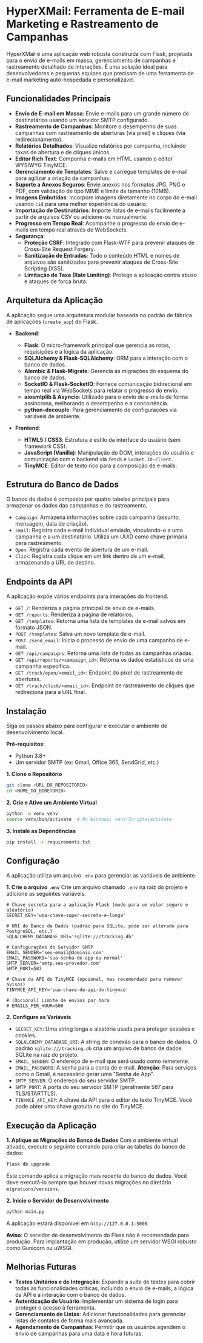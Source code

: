 # HyperXMail: Ferramenta de E-mail Marketing e Rastreamento de Campanhas

HyperXMail é uma aplicação web robusta construída com Flask, projetada para o envio de e-mails em massa, gerenciamento de campanhas e rastreamento detalhado de interações. É uma solução ideal para desenvolvedores e pequenas equipes que precisam de uma ferramenta de e-mail marketing auto-hospedada e personalizável.

## Funcionalidades Principais

- **Envio de E-mail em Massa**: Envie e-mails para um grande número de destinatários usando um servidor SMTP configurado.
- **Rastreamento de Campanhas**: Monitore o desempenho de suas campanhas com rastreamento de aberturas (via pixel) e cliques (via redirecionamento).
- **Relatórios Detalhados**: Visualize relatórios por campanha, incluindo taxas de abertura e de cliques únicos.
- **Editor Rich Text**: Componha e-mails em HTML usando o editor WYSIWYG TinyMCE.
- **Gerenciamento de Templates**: Salve e carregue templates de e-mail para agilizar a criação de campanhas.
- **Suporte a Anexos Seguros**: Envie anexos nos formatos JPG, PNG e PDF, com validação de tipo MIME e limite de tamanho (10MB).
- **Imagens Embutidas**: Incorpore imagens diretamente no corpo do e-mail usando `cid` para uma melhor experiência do usuário.
- **Importação de Destinatários**: Importe listas de e-mails facilmente a partir de arquivos CSV ou adicione-os manualmente.
- **Progresso em Tempo Real**: Acompanhe o progresso do envio de e-mails em tempo real através de WebSockets.
- **Segurança**:
  - **Proteção CSRF**: Integrado com Flask-WTF para prevenir ataques de Cross-Site Request Forgery.
  - **Sanitização de Entradas**: Todo o conteúdo HTML e nomes de arquivos são sanitizados para prevenir ataques de Cross-Site Scripting (XSS).
  - **Limitação de Taxa (Rate Limiting)**: Protege a aplicação contra abuso e ataques de força bruta.

## Arquitetura da Aplicação

A aplicação segue uma arquitetura modular baseada no padrão de fábrica de aplicações (`create_app`) do Flask.

- **Backend**:
  - **Flask**: O micro-framework principal que gerencia as rotas, requisições e a lógica da aplicação.
  - **SQLAlchemy & Flask-SQLAlchemy**: ORM para a interação com o banco de dados.
  - **Alembic & Flask-Migrate**: Gerencia as migrações do esquema do banco de dados.
  - **SocketIO & Flask-SocketIO**: Fornece comunicação bidirecional em tempo real via WebSockets para relatar o progresso do envio.
  - **aiosmtplib & Asyncio**: Utilizado para o envio de e-mails de forma assíncrona, melhorando o desempenho e a concorrência.
  - **python-decouple**: Para gerenciamento de configurações via variáveis de ambiente.

- **Frontend**:
  - **HTML5 / CSS3**: Estrutura e estilo da interface do usuário (sem framework CSS).
  - **JavaScript (Vanilla)**: Manipulação do DOM, interações do usuário e comunicação com o backend via `fetch` e `Socket.IO-client`.
  - **TinyMCE**: Editor de texto rico para a composição de e-mails.

## Estrutura do Banco de Dados

O banco de dados é composto por quatro tabelas principais para armazenar os dados das campanhas e do rastreamento.

- `Campaign`: Armazena informações sobre cada campanha (assunto, mensagem, data de criação).
- `Email`: Registra cada e-mail individual enviado, vinculando-o a uma campanha e a um destinatário. Utiliza um UUID como chave primária para rastreamento.
- `Open`: Registra cada evento de abertura de um e-mail.
- `Click`: Registra cada clique em um link dentro de um e-mail, armazenando a URL de destino.

## Endpoints da API

A aplicação expõe vários endpoints para interações do frontend.

- `GET /`: Renderiza a página principal de envio de e-mails.
- `GET /reports`: Renderiza a página de relatórios.
- `GET /templates`: Retorna uma lista de templates de e-mail salvos em formato JSON.
- `POST /templates`: Salva um novo template de e-mail.
- `POST /send_email`: Inicia o processo de envio de uma campanha de e-mail.
- `GET /api/campaigns`: Retorna uma lista de todas as campanhas criadas.
- `GET /api/reports/<campaign_id>`: Retorna os dados estatísticos de uma campanha específica.
- `GET /track/open/<email_id>`: Endpoint do pixel de rastreamento de aberturas.
- `GET /track/click/<email_id>`: Endpoint de rastreamento de cliques que redireciona para a URL final.

## Instalação

Siga os passos abaixo para configurar e executar o ambiente de desenvolvimento local.

**Pré-requisitos**:
- Python 3.8+
- Um servidor SMTP (ex: Gmail, Office 365, SendGrid, etc.)

**1. Clone o Repositório**
```bash
git clone <URL_DO_REPOSITORIO>
cd <NOME_DO_DIRETORIO>
```

**2. Crie e Ative um Ambiente Virtual**
```bash
python -m venv venv
source venv/bin/activate  # No Windows: venv\Scripts\activate
```

**3. Instale as Dependências**
```bash
pip install -r requirements.txt
```

## Configuração

A aplicação utiliza um arquivo `.env` para gerenciar as variáveis de ambiente.

**1. Crie o arquivo `.env`**
Crie um arquivo chamado `.env` na raiz do projeto e adicione as seguintes variáveis:

```env
# Chave secreta para a aplicação Flask (mude para um valor seguro e aleatório)
SECRET_KEY='uma-chave-super-secreta-e-longa'

# URI do Banco de Dados (padrão para SQLite, pode ser alterado para PostgreSQL, etc.)
SQLALCHEMY_DATABASE_URI='sqlite:///tracking.db'

# Configurações do Servidor SMTP
EMAIL_SENDER='seu-email@dominio.com'
EMAIL_PASSWORD='sua-senha-de-app-ou-normal'
SMTP_SERVER='smtp.seu-provedor.com'
SMTP_PORT=587

# Chave da API do TinyMCE (opcional, mas recomendado para remover avisos)
TINYMCE_API_KEY='sua-chave-de-api-do-tinymce'

# (Opcional) Limite de envios por hora
# EMAILS_PER_HOUR=500
```

**2. Configure as Variáveis**
- `SECRET_KEY`: Uma string longa e aleatória usada para proteger sessões e cookies.
- `SQLALCHEMY_DATABASE_URI`: A string de conexão para o banco de dados. O padrão `sqlite:///tracking.db` cria um arquivo de banco de dados SQLite na raiz do projeto.
- `EMAIL_SENDER`: O endereço de e-mail que será usado como remetente.
- `EMAIL_PASSWORD`: A senha para a conta de e-mail. **Atenção**: Para serviços como o Gmail, é necessário gerar uma "Senha de App".
- `SMTP_SERVER`: O endereço do seu servidor SMTP.
- `SMTP_PORT`: A porta do seu servidor SMTP (geralmente 587 para TLS/STARTTLS).
- `TINYMCE_API_KEY`: A chave da API para o editor de texto TinyMCE. Você pode obter uma chave gratuita no site do TinyMCE.

## Execução da Aplicação

**1. Aplique as Migrações do Banco de Dados**
Com o ambiente virtual ativado, execute o seguinte comando para criar as tabelas do banco de dados:
```bash
flask db upgrade
```
Este comando aplica a migração mais recente do banco de dados. Você deve executá-lo sempre que houver novas migrações no diretório `migrations/versions`.

**2. Inicie o Servidor de Desenvolvimento**
```bash
python main.py
```
A aplicação estará disponível em `http://127.0.0.1:5000`.

**Aviso**: O servidor de desenvolvimento do Flask não é recomendado para produção. Para implantação em produção, utilize um servidor WSGI robusto como Gunicorn ou uWSGI.

## Melhorias Futuras

- **Testes Unitários e de Integração**: Expandir a suíte de testes para cobrir todas as funcionalidades críticas, incluindo o envio de e-mails, a lógica da API e a interação com o banco de dados.
- **Autenticação de Usuário**: Implementar um sistema de login para proteger o acesso à ferramenta.
- **Gerenciamento de Listas**: Adicionar funcionalidades para gerenciar listas de contatos de forma mais avançada.
- **Agendamento de Campanhas**: Permitir que os usuários agendem o envio de campanhas para uma data e hora futuras.
